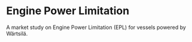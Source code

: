 # Engine Power Limitation


A market study on Engine Power Limitation (EPL) for vessels powered by Wärtsilä.
